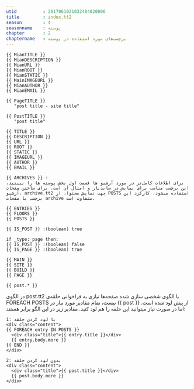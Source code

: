 ```yaml
---
utid          : 2017061021032404020006
title         : index.tt2
season        : 4
seasonname    : پوسته
chapter       : 2
chaptername   : برچسب‌های مورد استفاده در پوسته
---
```



<pre><code>{{ MianTITLE }}
{{ MianDESCRIPTION }}
{{ MianURL }}
{{ MianROOT }}
{{ MianSTATIC }}
{{ MainIMAGEURL }}
{{ MianAUTHOR }}
{{ MianEMAIL }}

{{ PageTITLE }}
   "post title - site title"

{{ PostTITLE }}
   "post title"

{{ TITLE }}
{{ DESCRIPTION }}
{{ URL }}
{{ ROOT }}
{{ STATIC }}
{{ IMAGEURL }}
{{ AUTHOR }}
{{ EMAIL }}

{{ ARCHIVES }} :
برای اطلاعات کامل‌تر در مورد آرشیو ها قسمت اول بخش پوسته ها را ببینید، این برچسب مناسب برای نمایش در سایدبار و امثال آن است. برای ساختن صفحات آرشیو، archive.tt2 جهت نمایش محتوا، از POSTS استفاده می‌شود، کارکرد این برچسب با صفحات archive متفاوت است.

{{ ENTRIES }}
{{ FLOORS }}
{{ POSTS }}

{{ IS_POST }} :(boolean) true

if _type: page then:
{{ IS_POST }} :(boolean) false
{{ IS_PAGE }} :(boolean) true

{{ MAIN }}
{{ SITE }}
{{ BUILD }}
{{ PAGE }}

{{ post.* }}
</code></pre>

<p>در الگوی post.tt2 یا الگوی شخصی سازی شده صفحه‌ها نیازی به فراخوانی حلقه‌ی FOREACH POSTS نیست، تمام مقادیر مورد نیاز در  {{ post }} از پیش لود شده است. اما در صورت نیاز میتوانید این حلقه را هم لود کنید. مقادیر زیر در این الگو برابر هستند:</p>

<pre><code>1: با لود کردن حلقه
&lt;div class="content"&gt;
{{ FOREACH entry IN POSTS }}
  &lt;div class="title"&gt;{{ entry.title }}&lt;/div&gt;
  {{ entry.body.more }}
{{ END }}
&lt;/div&gt;

2: بدون لود کردن حلقه
&lt;div class="content"&gt;
  &lt;div class="title"&gt;{{ post.title }}&lt;/div&gt;
  {{ post.body.more }}
&lt;/div&gt;
</code></pre>


